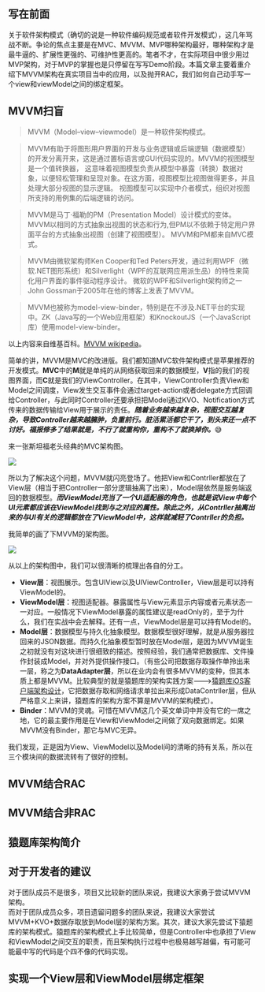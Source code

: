 ## 写在前面  
关于软件架构模式（确切的说是一种软件编码规范或者软件开发模式），这几年骂战不断。争论的焦点主要是在MVC、MVVM、MVP哪种架构最好，哪种架构才是最牛逼的、扩展性更强的、可维护性更高的。笔者不才，在实际项目中很少用过MVP架构，对于MVP的掌握也是只停留在写写Demo阶段。本篇文章主要着重介绍下MVVM架构在真实项目当中的应用，以及抛开RAC，我们如何自己动手写一个view和viewModel之间的绑定框架。  

## MVVM扫盲  
>MVVM（Model–view–viewmodel）是一种软件架构模式。

>MVVM有助于将图形用户界面的开发与业务逻辑或后端逻辑（数据模型）的开发分离开来，这是通过置标语言或GUI代码实现的。MVVM的视图模型是一个值转换器， 这意味着视图模型负责从模型中暴露（转换）数据对象，以便轻松管理和呈现对象。在这方面，视图模型比视图做得更多，并且处理大部分视图的显示逻辑。 视图模型可以实现中介者模式，组织对视图所支持的用例集的后端逻辑的访问。

>MVVM是马丁·福勒的PM（Presentation Model）设计模式的变体。 MVVM以相同的方式抽象出视图的状态和行为,但PM以不依赖于特定用户界面平台的方式抽象出视图（创建了视图模型）。
MVVM和PM都来自MVC模式。

>MVVM由微软架构师Ken Cooper和Ted Peters开发，通过利用WPF（微软.NET图形系统）和Silverlight（WPF的互联网应用派生品）的特性来简化用户界面的事件驱动程序设计。 微软的WPF和Silverlight架构师之一John Gossman于2005年在他的博客上发表了MVVM。

>MVVM也被称为model-view-binder，特别是在不涉及.NET平台的实现中。ZK（Java写的一个Web应用框架）和KnockoutJS（一个JavaScript库）使用model-view-binder。  

以上内容来自维基百科。[MVVM wikipedia](https://zh.wikipedia.org/wiki/MVVM)。  

简单的讲，MVVM是MVC的改进版。我们都知道MVC软件架构模式是苹果推荐的开发模式。**MVC**中的**M**就是单纯的从网络获取回来的数据模型，**V**指的我们的视图界面，而**C**就是我们的ViewController。在其中，ViewController负责View和Model之间调度，View发生交互事件会通过target-action或者delegate方式回调给Controller，与此同时Controller还要承担把Model通过KVO、Notification方式传来的数据传输给View用于展示的责任。***随着业务越来越复杂，视图交互越复杂，导致Controller越来越臃肿，负重前行。脏活累活都它干了，到头来还一点不讨好。福报修多了结果就是，不行了就重构你，重构不了就换掉你。***😅

来一张斯坦福老头经典的MVC架构图。  

![](https://raw.githubusercontent.com/Lobster-King/AppArticles/master/Architecture/mvc-arch.jpg)  

所以为了解决这个问题，MVVM就闪亮登场了。他把View和Contrller都放在了View层（相当于把Controller一部分逻辑抽离了出来），Model层依然是服务端返回的数据模型。***而ViewModel充当了一个UI适配器的角色，也就是说View中每个UI元素都应该在ViewModel找到与之对应的属性。除此之外，从Contrller抽离出来的与UI有关的逻辑都放在了ViewModel中，这样就减轻了Contrller的负担。***  

我简单的画了下MVVM的架构图。  

![](https://raw.githubusercontent.com/Lobster-King/AppArticles/master/Architecture/mvvm-arch.png)   

从以上的架构图中，我们可以很清晰的梳理出各自的分工。  

* **View层**：视图展示。包含UIView以及UIViewController，View层是可以持有ViewModel的。
* **ViewModel层**：视图适配器。暴露属性与View元素显示内容或者元素状态一一对应。一般情况下ViewModel暴露的属性建议是readOnly的，至于为什么，我们在实战中会去解释。还有一点，ViewModel层是可以持有Model的。
* **Model层**：数据模型与持久化抽象模型。数据模型很好理解，就是从服务器拉回来的JSON数据。而持久化抽象模型暂时放在Model层，是因为MVVM诞生之初就没有对这块进行很细致的描述。按照经验，我们通常把数据库、文件操作封装成Model，并对外提供操作接口。（有些公司把数据存取操作单拎出来一层，称之为**DataAdapter层**，所以在业内会有很多MVVM的变种，但其本质上都是MVVM。比较典型的就是猿题库的架构实践方案--->[猿题库iOS客户端架构设计](http://www.cocoachina.com/ios/20160108/14911.html)，它把数据存取和网络请求单拉出来形成DataContrller层，但从严格意义上来讲，猿题库的架构方案不算是MVVM的架构模式）。
* **Binder**：MVVM的灵魂。可惜在MVVM这几个英文单词中并没有它的一席之地，它的最主要作用是在View和ViewModel之间做了双向数据绑定。如果MVVM没有Binder，那它与MVC无异。

我们发现，正是因为View、ViewModel以及Model间的清晰的持有关系，所以在三个模块间的数据流转有了很好的控制。


## MVVM结合RAC

## MVVM结合非RAC

## 猿题库架构简介

## 对于开发者的建议

对于团队成员不是很多，项目又比较新的团队来说，我建议大家勇于尝试MVVM架构。  
而对于团队成员众多，项目遗留问题多的团队来说，我建议大家尝试MVVM+KVO+数据存取放到Model层的架构方案。其次，建议大家先尝试下猿题库的架构模式。猿题库的架构模式上手比较简单，但是Controller中也承担了View和ViewModel之间交互的职责，而且架构执行过程中也极易越写越偏，有可能可能最中写的代码是个四不像的代码实现。

## 实现一个View层和ViewModel层绑定框架

